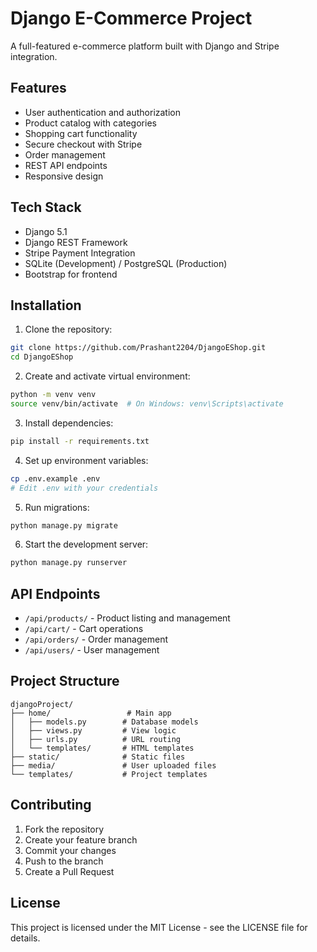 # Django E-Commerce Project

A full-featured e-commerce platform built with Django and Stripe integration.

## Features

- User authentication and authorization
- Product catalog with categories
- Shopping cart functionality
- Secure checkout with Stripe
- Order management
- REST API endpoints
- Responsive design

## Tech Stack

- Django 5.1
- Django REST Framework
- Stripe Payment Integration
- SQLite (Development) / PostgreSQL (Production)
- Bootstrap for frontend

## Installation

1. Clone the repository:
```bash
git clone https://github.com/Prashant2204/DjangoEShop.git
cd DjangoEShop
```

2. Create and activate virtual environment:
```bash
python -m venv venv
source venv/bin/activate  # On Windows: venv\Scripts\activate
```

3. Install dependencies:
```bash
pip install -r requirements.txt
```

4. Set up environment variables:
```bash
cp .env.example .env
# Edit .env with your credentials
```

5. Run migrations:
```bash
python manage.py migrate
```

6. Start the development server:
```bash
python manage.py runserver
```

## API Endpoints

- `/api/products/` - Product listing and management
- `/api/cart/` - Cart operations
- `/api/orders/` - Order management
- `/api/users/` - User management

## Project Structure

```
djangoProject/
├── home/                 # Main app
│   ├── models.py        # Database models
│   ├── views.py         # View logic
│   ├── urls.py          # URL routing
│   └── templates/       # HTML templates
├── static/              # Static files
├── media/               # User uploaded files
└── templates/           # Project templates
```

## Contributing

1. Fork the repository
2. Create your feature branch
3. Commit your changes
4. Push to the branch
5. Create a Pull Request

## License

This project is licensed under the MIT License - see the LICENSE file for details.